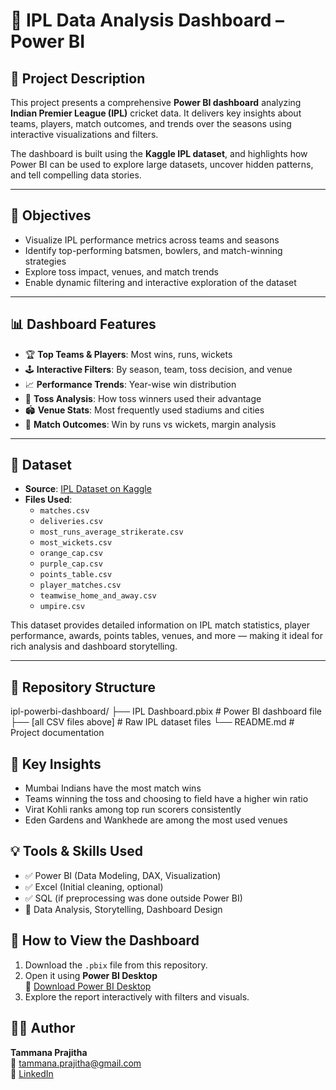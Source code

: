 # 🏏 IPL Data Analysis Dashboard – Power BI

## 📌 Project Description

This project presents a comprehensive **Power BI dashboard** analyzing **Indian Premier League (IPL)** cricket data. It delivers key insights about teams, players, match outcomes, and trends over the seasons using interactive visualizations and filters.

The dashboard is built using the **Kaggle IPL dataset**, and highlights how Power BI can be used to explore large datasets, uncover hidden patterns, and tell compelling data stories.

---

## 🎯 Objectives

- Visualize IPL performance metrics across teams and seasons  
- Identify top-performing batsmen, bowlers, and match-winning strategies  
- Explore toss impact, venues, and match trends  
- Enable dynamic filtering and interactive exploration of the dataset

---

## 📊 Dashboard Features

- 🏆 **Top Teams & Players**: Most wins, runs, wickets  
- 🕹️ **Interactive Filters**: By season, team, toss decision, and venue  
- 📈 **Performance Trends**: Year-wise win distribution  
- 🔁 **Toss Analysis**: How toss winners used their advantage  
- 🏟️ **Venue Stats**: Most frequently used stadiums and cities  
- 🎯 **Match Outcomes**: Win by runs vs wickets, margin analysis

---

## 🧾 Dataset

- **Source**: [IPL Dataset on Kaggle](https://www.kaggle.com/datasets/ramjidoolla/ipl-data-set)
- **Files Used**:
  - `matches.csv`
  - `deliveries.csv`
  - `most_runs_average_strikerate.csv`
  - `most_wickets.csv`
  - `orange_cap.csv`
  - `purple_cap.csv`
  - `points_table.csv`
  - `player_matches.csv`
  - `teamwise_home_and_away.csv`
  - `umpire.csv`

This dataset provides detailed information on IPL match statistics, player performance, awards, points tables, venues, and more — making it ideal for rich analysis and dashboard storytelling.

---

## 📁 Repository Structure
ipl-powerbi-dashboard/
├── IPL Dashboard.pbix # Power BI dashboard file
├── [all CSV files above] # Raw IPL dataset files
└── README.md # Project documentation



## 🧠 Key Insights
- Mumbai Indians have the most match wins  
- Teams winning the toss and choosing to field have a higher win ratio  
- Virat Kohli ranks among top run scorers consistently  
- Eden Gardens and Wankhede are among the most used venues


## 💡 Tools & Skills Used

- ✅ Power BI (Data Modeling, DAX, Visualization)  
- ✅ Excel (Initial cleaning, optional)  
- ✅ SQL (if preprocessing was done outside Power BI)  
- 🧠 Data Analysis, Storytelling, Dashboard Design


## 📌 How to View the Dashboard
1. Download the `.pbix` file from this repository.
2. Open it using **Power BI Desktop**  
   🔗 [Download Power BI Desktop](https://powerbi.microsoft.com/desktop/)
3. Explore the report interactively with filters and visuals.


## 🙋‍♀️ Author
**Tammana Prajitha**  
📧 [tammana.prajitha@gmail.com](mailto:tammana.prajitha@gmail.com)  
🔗 [LinkedIn](https://www.linkedin.com/in/tammana-prajitha)
